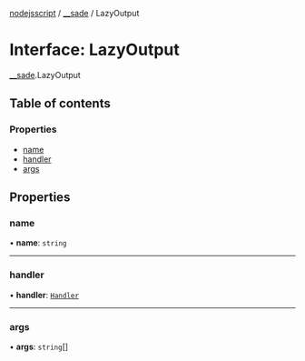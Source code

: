 [nodejsscript](../README.md) / [\_\_sade](../modules/_sade.md) / LazyOutput

# Interface: LazyOutput

[__sade](../modules/_sade.md).LazyOutput

## Table of contents

### Properties

- [name](sade.LazyOutput.md#name)
- [handler](sade.LazyOutput.md#handler)
- [args](sade.LazyOutput.md#args)

## Properties

### name

• **name**: `string`

___

### handler

• **handler**: [`Handler`](../modules/_sade.md#handler)

___

### args

• **args**: `string`[]
